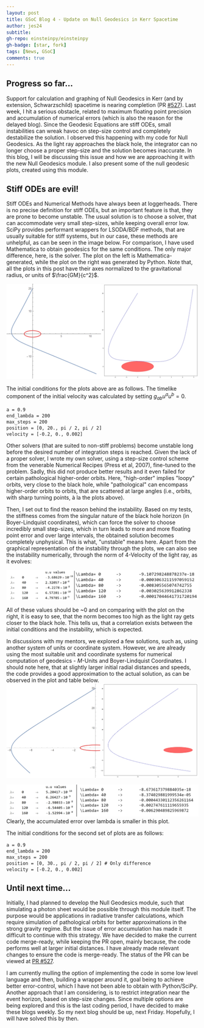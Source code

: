 ```yaml
---
layout: post
title: GSoC Blog 4 - Update on Null Geodesics in Kerr Spacetime
author: jes24
subtitle: 
gh-repo: einsteinpy/einsteinpy
gh-badge: [star, fork]
tags: [News, GSoC]
comments: true
---
```


## Progress so far...

Support for calculation and graphing of Null Geodesics in Kerr (and by extension, Schwarzschild) spacetime is nearing completion (PR [#527](https://github.com/einsteinpy/einsteinpy/pull/527)). Last week, I hit a serious obstacle, related to maximum floating point precision and accumulation of numerical errors (which is also the reason for the delayed blog). Since the Geodesic Equations are stiff ODEs, small instabilities can wreak havoc on step-size control and completely destabilize the solution. I observed this happening with my code for Null Geodesics. As the light ray approaches the black hole, the integrator can no longer choose a proper step-size and the solution becomes inaccurate. In this blog, I will be discussing this issue and how we are approaching it with the new Null Geodesics module. I also present some of the null geodesic plots, created using this module.

## Stiff ODEs are evil!

Stiff ODEs and Numerical Methods have always been at loggerheads. There is no precise definition for stiff ODEs, but an important feature is that, they are prone to become unstable. The usual solution is to choose a solver, that can accommodate very small step-sizes, while keeping overall error low. SciPy provides performant wrappers for LSODA/BDF methods, that are usually suitable for stiff systems, but in our case, these methods are unhelpful, as can be seen in the image below. For comparison, I have used Mathematica to obtain geodesics for the same conditions. The only major difference, here, is the solver. The plot on the left is Mathematica-generated, while the plot on the right was generated by Python. Note that, all the plots in this post have their axes normalized to the gravitational radius, or units of $\frac{GM}{c^2}$.

![Plot 1](img/../../img/gsoc20_blog4/MathPy.jpg)

The initial conditions for the plots above are as follows. The timelike component of the initial velocity was calculated by setting $g_{ab}u^au^b = 0$.
```
a = 0.9
end_lambda = 200
max_steps = 200
position = [0, 20., pi / 2, pi / 2]
velocity = [-0.2, 0., 0.002]
```
Other solvers (that are suited to non-stiff problems) become unstable long before the desired number of integration steps is reached. Given the lack of a proper solver, I wrote my own solver, using a step-size control scheme from the venerable Numerical Recipes (Press et al, 2007), fine-tuned to the problem. Sadly, this did not produce better results and it even failed for certain pathological higher-order orbits. Here, "high-order" implies "loopy" orbits, very close to the black hole, while "pathological" can encompass higher-order orbits to orbits, that are scattered at large angles (i.e., orbits, with sharp turning points, à la the plots above).

Then, I set out to find the reason behind the instability. Based on my tests, the stiffness comes from the singular nature of the black hole horizon (in Boyer-Lindquist coordinates), which can force the solver to choose incredibly small step-sizes, which in turn leads to more and more floating point error and over large intervals, the obtained solution becomes completely unphysical. This is what, "unstable" means here. Apart from the graphical representation of the instability through the plots, we can also see the instability numerically, through the norm of 4-Velocity of the light ray, as it evolves:

![U1](img/../../img/gsoc20_blog4/MathPyUU.jpg)

All of these values should be ~0 and on comparing with the plot on the right, it is easy to see, that the norm becomes too high as the light ray gets closer to the black hole. This tells us, that a correlation exists between the initial conditions and the instability, which is expected.

In discussions with my mentors, we explored a few solutions, such as, using another system of units or coordinate system. However, we are already using the most suitable unit and coordinate systems for numerical computation of geodesics - _M_-Units and Boyer-Lindquist Coordinates. I should note here, that at slightly larger initial radial distances and speeds, the code provides a good approximation to the actual solution, as can be observed in the plot and table below.
![Plot 2](img/../../img/gsoc20_blog4/MathPy2.jpg)

![U2](img/../../img/gsoc20_blog4/MathPyUU2.jpg)
Clearly, the accumulated error over lambda is smaller in this plot.

The initial conditions for the second set of plots are as follows:
```
a = 0.9
end_lambda = 200
max_steps = 200
position = [0, 30., pi / 2, pi / 2] # Only difference
velocity = [-0.2, 0., 0.002]
```


## Until next time...
Initially, I had planned to develop the Null Geodesics module, such that simulating a photon sheet would be possible through this module itself. The purpose would be applications in radiative transfer calculations, which require simulation of pathological orbits for better approximations in the strong gravity regime. But the issue of error accumulation has made it difficult to continue with this strategy. We have decided to make the current code merge-ready, while keeping the PR open, mainly because, the code performs well at larger initial distances. I have already made relevant changes to ensure the code is merge-ready. The status of the PR can be viewed at [PR #527](https://github.com/einsteinpy/einsteinpy/pull/527).

I am currently mulling the option of implementing the code in some low level language and then, building a wrapper around it, goal being to achieve better error-control, which I have not been able to obtain with Python/SciPy. Another approach that I am considering, is to restrict integration near the event horizon, based on step-size changes. Since multiple options are being explored and this is the last coding period, I have decided to make these blogs weekly. So my next blog should be up, next Friday. Hopefully, I will have solved this by then.